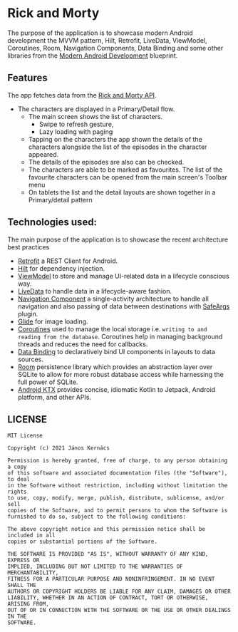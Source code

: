 # Rick and Morty

The purpose of the application is to showcase modern Android development the MVVM pattern, Hilt, Retrofit, LiveData, ViewModel, Coroutines, Room, Navigation Components, Data Binding and some other libraries from the [Modern Android Development](https://developer.android.com/modern-android-development) blueprint.

## Features

The app fetches data from the [Rick and Morty API](https://rickandmortyapi.com/documentation).

* The characters are displayed in a Primary/Detail flow.
    * The main screen shows the list of characters.
      * Swipe to refresh gesture,
      * Lazy loading with paging
    * Tapping on the characters the app shown the details of the characters alongside the list of the episodes in the character appeared.
    * The details of the episodes are also can be checked.
    * The characters are able to be marked as favourites. The list of the favourite characters can be opened from the main screen's Toolbar menu
    * On tablets the list and the detail layouts are shown together in a Primary/detail pattern

## Technologies used:

The main purpose of the application is to showcase the recent architecture best practices

* [Retrofit](https://square.github.io/retrofit/) a REST Client for Android.
* [Hilt](https://dagger.dev/hilt/) for dependency injection.
* [ViewModel](https://developer.android.com/topic/libraries/architecture/viewmodel) to store and manage UI-related data in a lifecycle conscious way.
* [LiveData](https://developer.android.com/topic/libraries/architecture/livedata) to handle data in a lifecycle-aware fashion.
* [Navigation Component](https://developer.android.com/guide/navigation) a single-activity architecture to handle all navigation and also passing of data between destinations with [SafeArgs](https://developer.android.com/guide/navigation/navigation-pass-data) plugin.
* [Glide](https://bumptech.github.io/glide/) for image loading.
* [Coroutines](https://kotlinlang.org/docs/reference/coroutines-overview.html) used to manage the local storage i.e. `writing to and reading from the database`. Coroutines help in managing background threads and reduces the need for callbacks.
* [Data Binding](https://developer.android.com/topic/libraries/data-binding/) to declaratively bind UI components in layouts to data sources.
* [Room](https://developer.android.com/topic/libraries/architecture/room) persistence library which provides an abstraction layer over SQLite to allow for more robust database access while harnessing the full power of SQLite.
* [Android KTX](https://developer.android.com/kotlin/ktx) provides concise, idiomatic Kotlin to Jetpack, Android platform, and other APIs.

## LICENSE
```
MIT License

Copyright (c) 2021 János Kernács

Permission is hereby granted, free of charge, to any person obtaining a copy
of this software and associated documentation files (the "Software"), to deal
in the Software without restriction, including without limitation the rights
to use, copy, modify, merge, publish, distribute, sublicense, and/or sell
copies of the Software, and to permit persons to whom the Software is
furnished to do so, subject to the following conditions:

The above copyright notice and this permission notice shall be included in all
copies or substantial portions of the Software.

THE SOFTWARE IS PROVIDED "AS IS", WITHOUT WARRANTY OF ANY KIND, EXPRESS OR
IMPLIED, INCLUDING BUT NOT LIMITED TO THE WARRANTIES OF MERCHANTABILITY,
FITNESS FOR A PARTICULAR PURPOSE AND NONINFRINGEMENT. IN NO EVENT SHALL THE
AUTHORS OR COPYRIGHT HOLDERS BE LIABLE FOR ANY CLAIM, DAMAGES OR OTHER
LIABILITY, WHETHER IN AN ACTION OF CONTRACT, TORT OR OTHERWISE, ARISING FROM,
OUT OF OR IN CONNECTION WITH THE SOFTWARE OR THE USE OR OTHER DEALINGS IN THE
SOFTWARE.
```
